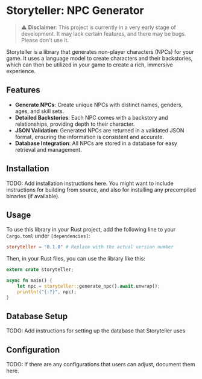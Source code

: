 # Storyteller: NPC Generator

> :warning: **Disclaimer**: This project is currently in a very early stage of development. It may lack certain features, and there may be bugs. Please don't use it.


Storyteller is a library that generates non-player characters (NPCs) for your game. It uses a language model to create characters and their backstories, which can then be utilized in your game to create a rich, immersive experience.

## Features

- **Generate NPCs**: Create unique NPCs with distinct names, genders, ages, and skill sets.
- **Detailed Backstories**: Each NPC comes with a backstory and relationships, providing depth to their character.
- **JSON Validation**: Generated NPCs are returned in a validated JSON format, ensuring the information is consistent and accurate.
- **Database Integration**: All NPCs are stored in a database for easy retrieval and management.

## Installation

TODO: Add installation instructions here. You might want to include instructions for building from source, and also for installing any precompiled binaries (if available).

## Usage

To use this library in your Rust project, add the following line to your `Cargo.toml` under `[dependencies]`:

```toml
storyteller = "0.1.0" # Replace with the actual version number
```

Then, in your Rust files, you can use the library like this:

```rust
extern crate storyteller;

async fn main() {
    let npc = storyteller::generate_npc().await.unwrap();
    println!("{:?}", npc);
}
```

## Database Setup

TODO: Add instructions for setting up the database that Storyteller uses

## Configuration

TODO: If there are any configurations that users can adjust, document them here.

